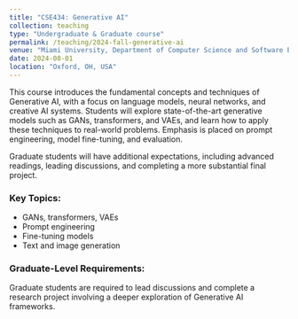 ```yaml
---
title: "CSE434: Generative AI"
collection: teaching
type: "Undergraduate & Graduate course"
permalink: /teaching/2024-fall-generative-ai
venue: "Miami University, Department of Computer Science and Software Engineering"
date: 2024-08-01
location: "Oxford, OH, USA"
---
```


This course introduces the fundamental concepts and techniques of Generative AI, with a focus on language models, neural networks, and creative AI systems. Students will explore state-of-the-art generative models such as GANs, transformers, and VAEs, and learn how to apply these techniques to real-world problems. Emphasis is placed on prompt engineering, model fine-tuning, and evaluation.

Graduate students will have additional expectations, including advanced readings, leading discussions, and completing a more substantial final project.

### Key Topics:
- GANs, transformers, VAEs
- Prompt engineering
- Fine-tuning models
- Text and image generation

### Graduate-Level Requirements:
Graduate students are required to lead discussions and complete a research project involving a deeper exploration of Generative AI frameworks.
